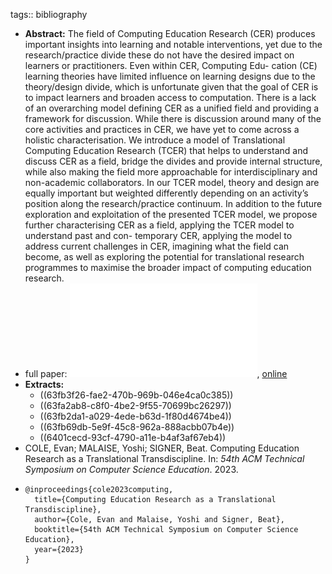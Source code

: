 tags:: bibliography

- **Abstract:** The field of Computing Education Research (CER) produces important insights into learning and notable interventions, yet due to the research/practice divide these do not have the desired impact on learners or practitioners. Even within CER, Computing Edu- cation (CE) learning theories have limited influence on learning designs due to the theory/design divide, which is unfortunate given that the goal of CER is to impact learners and broaden access to computation.
  There is a lack of an overarching model defining CER as a unified field and providing a framework for discussion. While there is discussion around many of the core activities and practices in CER, we have yet to come across a holistic characterisation. We introduce a model of Translational Computing Education Research (TCER) that helps to understand and discuss CER as a field, bridge the divides and provide internal structure, while also making the field more approachable for interdisciplinary and non-academic collaborators. In our TCER model, theory and design are equally important but weighted differently depending on an activity’s position along the research/practice continuum.
  In addition to the future exploration and exploitation of the presented TCER model, we propose further characterising CER as a field, applying the TCER model to understand past and con- temporary CER, applying the model to address current challenges in CER, imagining what the field can become, as well as exploring the potential for translational research programmes to maximise the broader impact of computing education research.
- full paper: ![local copy](../assets/computing-education-research-as-a-translational-transdiscipline_1676996171116_0.pdf), [online](https://wise.vub.ac.be/sites/default/files/publications/SIGCSE_2023.pdf)
- **Extracts:**
	- ((63fb3f26-fae2-470b-969b-046e4ca0c385))
	- ((63fa2ab8-c8f0-4be2-9f55-70699bc26297))
	- ((63fb2da1-a029-4ede-b63d-1f80d4674be4))
	- ((63fb69db-5e9f-45c8-962a-888acbb07b4e))
	- ((6401cecd-93cf-4790-a11e-b4af3af67eb4))
- COLE, Evan; MALAISE, Yoshi; SIGNER, Beat. Computing Education Research as a Translational Transdiscipline. In: *54th ACM Technical Symposium on Computer Science Education*. 2023.
- ```
  @inproceedings{cole2023computing,
    title={Computing Education Research as a Translational Transdiscipline},
    author={Cole, Evan and Malaise, Yoshi and Signer, Beat},
    booktitle={54th ACM Technical Symposium on Computer Science Education},
    year={2023}
  }
  ```